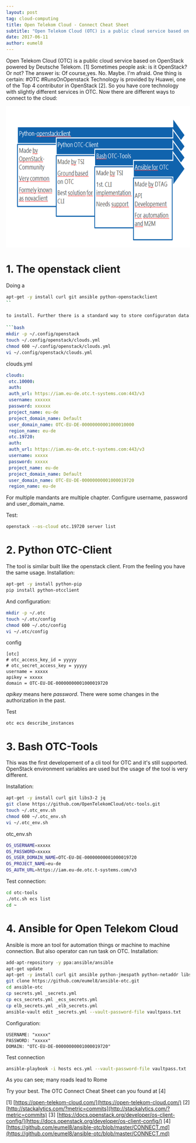 ```yaml
---
layout: post
tag: cloud-computing
title: Open Telekom Cloud - Connect Cheat Sheet
subtitle: "Open Telekom Cloud (OTC) is a public cloud service based on OpenStack powered by Deutsche Telekom. [1] Sometimes people ask: is it OpenStack? Or not? The answer is: Of course,yes. No. Maybe. I'm afraid. One thing is certain: #OTC #RunsOnOpenstack&hellip;"
date: 2017-06-11
author: eumel8
---
```


Open Telekom Cloud (OTC) is a public cloud service based on OpenStack powered by Deutsche Telekom. [1] 
Sometimes people ask: is it OpenStack? Or not? The answer is: Of course,yes. No. Maybe. I'm afraid.
One thing is certain: #OTC #RunsOnOpenstack
Technology is provided by Huawei, one of the Top 4 contributor in OpenStack [2]. So you have core technology with slightly different services in OTC. Now there are different ways to connect to the cloud:
<br/>

<img src="/images/quick-uploads/p590/otc-connect.png" width="585" height="386"/>

<h1>1. The openstack client</h1>

Doing a 

```bash
apt-get -y install curl git ansible python-openstackclient
`` 

to install. Further there is a standard way to store configuraton data: os-client-config [3] Doing some shell commands:

```bash
mkdir -p ~/.config/openstack
touch ~/.config/openstack/clouds.yml
chmod 600 ~/.config/openstack/clouds.yml
vi ~/.config/openstack/clouds.yml
```

clouds.yml
```yaml
clouds:
 otc.10000:
 auth:
 auth_url: https://iam.eu-de.otc.t-systems.com:443/v3
 username: xxxxxx
 password: xxxxxx
 project_name: eu-de
 project_domain_name: Default
 user_domain_name: OTC-EU-DE-00000000001000010000
 region_name: eu-de
 otc.19720:
 auth:
 auth_url: https://iam.eu-de.otc.t-systems.com:443/v3
 username: xxxxx
 password: xxxxx
 project_name: eu-de
 project_domain_name: Default
 user_domain_name: OTC-EU-DE-00000000001000019720
 region_name: eu-de
```

For multiple mandants are multiple chapter. Configure username, password and user_domain_name. 

Test:

```bash
openstack --os-cloud otc.19720 server list
```

<h1>2. Python OTC-Client</h1>

The tool is similar built like the openstack client. From the feeling you have the same usage. Installation:

```bash
apt-get -y install python-pip
pip install python-otcclient
```

And configuration:

```bash
mkdir -p ~/.otc
touch ~/.otc/config
chmod 600 ~/.otc/config
vi ~/.otc/config
```
 
config

```
[otc]
# otc_access_key_id = yyyyy
# otc_secret_access_key = yyyyy
username = xxxxx
apikey = xxxxx
domain = OTC-EU-DE-00000000001000019720
```

<em>apikey</em> means here <em>password</em>. There were some changes in the authorization in the past. 

Test
```
otc ecs describe_instances
```

<h1>3. Bash OTC-Tools</h1>

This was the first developement of a cli tool for OTC and it's still supported. OpenStack environment variables are used but the usage of the tool is very different.

Installation: 

```bash
apt-get -y install curl git libs3-2 jq
git clone https://github.com/OpenTelekomCloud/otc-tools.git
touch ~/.otc_env.sh
chmod 600 ~/.otc_env.sh
vi ~/.otc_env.sh
```

otc_env.sh

```bash
OS_USERNAME=xxxxx
OS_PASSWORD=xxxxx
OS_USER_DOMAIN_NAME=OTC-EU-DE-00000000001000019720
OS_PROJECT_NAME=eu-de
OS_AUTH_URL=https://iam.eu-de.otc.t-systems.com/v3
```

Test connection:

```bash
cd otc-tools
./otc.sh ecs list
cd ~
```

<h1>4. Ansible for Open Telekom Cloud</h1>

Ansible is more an tool for automation things or machine to machine connection. But also operator can run task on OTC. 
Installation:

```bash
add-apt-repository -y ppa:ansible/ansible
apt-get update
apt-get -y install curl git ansible python-jmespath python-netaddr libs3-2
git clone https://github.com/eumel8/ansible-otc.git
cd ansible-otc
cp secrets.yml _secrets.yml 
cp ecs_secrets.yml _ecs_secrets.yml 
cp elb_secrets.yml _elb_secrets.yml
ansible-vault edit _secrets.yml --vault-password-file vaultpass.txt
```

Configuration: 

```
USERNAME: "xxxxx"
PASSWORD: "xxxxx"
DOMAIN: "OTC-EU-DE-00000000001000019720"
```

Test connection

```bash
ansible-playbook -i hosts ecs.yml --vault-password-file vaultpass.txt
```

As you can see; many roads lead to Rome

Try your best. The OTC Connect Cheat Sheet can you found at [4]

[1] [https://open-telekom-cloud.com/](https://open-telekom-cloud.com/)
[2] [http://stackalytics.com/?metric=commits](http://stackalytics.com/?metric=commits)
[3] [https://docs.openstack.org/developer/os-client-config/](https://docs.openstack.org/developer/os-client-config/)
[4] [https://github.com/eumel8/ansible-otc/blob/master/CONNECT.md](https://github.com/eumel8/ansible-otc/blob/master/CONNECT.md)
